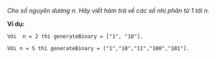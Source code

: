 
*Cho số nguyên dương n.  Hãy viết hàm trả về các số nhị phân từ 1 tới n.*

**Ví dụ:**

```
Với  n = 2 thì generateBinary = ["1", "10"].

Với n = 5 thì generateBinary = ["1","10","11","100","101"].
```